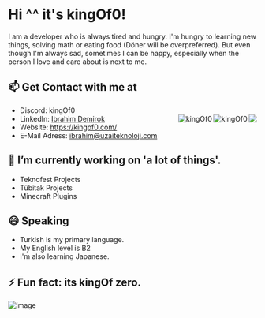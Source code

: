 # Hi ^^ it's kingOf0!

I am a developer who is always tired and hungry. I'm hungry to learning new things, solving math or eating food (Döner will be overpreferred). But even though I'm always sad, sometimes I can be happy, especially when the person I love and care about is next to me.
</img>

## 📫 Get Contact with me at
* Discord: kingOf0
* LinkedIn: [Ibrahim Demirok](https://www.linkedin.com/in/ibrahim-demirok-39452b223/ "") <img align="right" src="https://komarev.com/ghpvc/?username=kingOf0"><img align="right"  src="https://img.shields.io/github/followers/kingOf0" alt="kingOf0" /><img  align="right" src="https://img.shields.io/badge/favourite%20language-kotlin-blue" alt="kingOf0" />
* Website: https://kingof0.com/
* E-Mail Adress: ibrahim@uzaiteknoloji.com

## 🔭 I’m currently working on 'a lot of things'.                                        
 * Teknofest Projects
 * Tübitak Projects
 * Minecraft Plugins                                                                 

## 😄 Speaking
 * Turkish is my primary language.
 * My English level is B2
 * I'm also learning Japanese.

## ⚡ Fun fact: its kingOf zero.
![image](https://user-images.githubusercontent.com/44327892/141816160-943e4242-ba08-42e5-b35f-b401d6619554.png)

